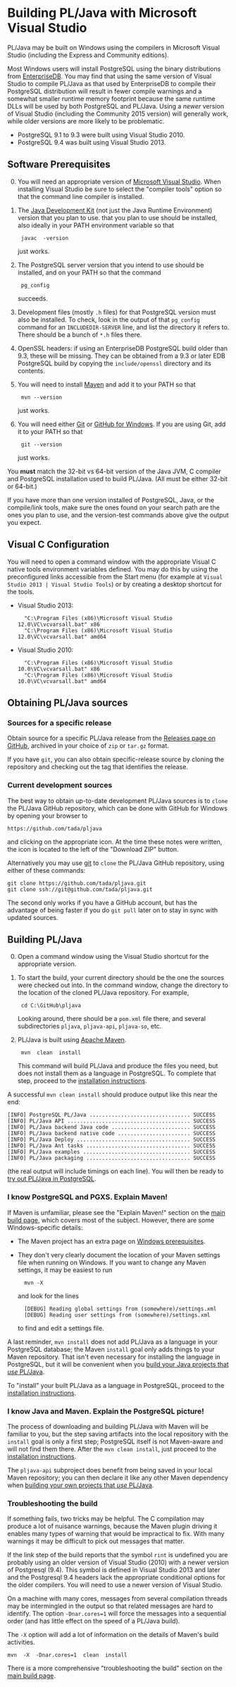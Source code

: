 # Building PL/Java with Microsoft Visual Studio

[edb]: http://www.enterprisedb.com/products-services-training/pgdownload
[msvc]: https://www.visualstudio.com/downloads/download-visual-studio-vs
[java]: http://www.oracle.com/technetwork/java/javase/downloads/index.html
[ant]: https://ant.apache.org/bindownload.cgi
[git]: https://git-scm.com/downloads
[ghd]: https://desktop.github.com/
[mvn]: https://maven.apache.org/


PL/Java may be built on Windows using the compilers in Microsoft Visual Studio
(including the Express and Community editions).

Most Windows users will install PostgreSQL using the binary distributions from
[EnterpriseDB][edb]. You may find that using the same version of Visual Studio
to compile PL/Java as that used by EnterpriseDB to compile their PostgreSQL
distribution will result in fewer compile warnings and a somewhat smaller
runtime memory footprint because the same runtime DLLs will be used by both
PostgreSQL and PL/Java. Using a *newer* version of Visual Studio (including
the Community 2015 version) will generally work, while older versions are more
likely to be problematic.

* PostgreSQL 9.1 to 9.3 were built using Visual Studio 2010.
* PostgreSQL 9.4 was built using Visual Studio 2013.

## Software Prerequisites

0. You will need an appropriate version of [Microsoft Visual Studio][msvc]. When
    installing Visual Studio be sure to select the "compiler tools" option so
    that the command line compiler is installed.

0. The [Java Development Kit][java] (not just the Java Runtime Environment)
    version that you plan to use. that you plan to use should be installed, also
    ideally in your PATH environment variable so that

        javac  -version

    just works.

0. The PostgreSQL server version that you intend to use should be installed,
    and on your PATH so that the command

        pg_config

    succeeds.

0. Development files (mostly `.h` files) for that PostgreSQL version must also
    be installed. To check, look in the output of that `pg_config` command for
    an `INCLUDEDIR-SERVER` line, and list the directory it refers to. There
    should be a bunch of `*.h` files there.

0. OpenSSL headers: if using an EnterpriseDB PostgreSQL build older than 9.3,
    these will be missing. They can be obtained from a 9.3 or later
    EDB PostgreSQL build by copying the `include/openssl` directory and
    its contents.

0. You will need to install [Maven][mvn] and add it to your PATH so that

        mvn --version

    just works.

0. You will need either [Git][git] or [GitHub for Windows][ghd]. If you are
    using Git, add it to your PATH so that

        git --version

    just works.

You **must** match the 32-bit vs 64-bit version of the Java JVM, C compiler and
PostgreSQL installation  used to build PL/Java. (All must be either 32-bit or
64-bit.)

If you have more than one version installed of PostgreSQL, Java, or the
compile/link tools, make sure the ones found on your search path are the
ones you plan to use, and the version-test commands above give the output
you expect.

## Visual C Configuration

You will need to open a command window with the appropriate Visual C native
tools environment variables defined. You may do this by using the preconfigured
links accessible from the Start menu (for example at
`Visual Studio 2013 | Visual Studio Tools`) or by creating a desktop shortcut
for the tools. 

* Visual Studio 2013:

        "C:\Program Files (x86)\Microsoft Visual Studio 12.0\VC\vcvarsall.bat" x86
        "C:\Program Files (x86)\Microsoft Visual Studio 12.0\VC\vcvarsall.bat" amd64

* Visual Studio 2010:

        "C:\Program Files (x86)\Microsoft Visual Studio 10.0\VC\vcvarsall.bat" x86
        "C:\Program Files (x86)\Microsoft Visual Studio 10.0\VC\vcvarsall.bat" amd64

## Obtaining PL/Java sources

### Sources for a specific release

Obtain source for a specific PL/Java release from the
[Releases page on GitHub][ghrp], archived in your choice of `zip` or `tar.gz`
format.

If you have `git`, you can also obtain specific-release source by cloning
the repository and checking out the tag that identifies the release.

[ghrp]: https://github.com/tada/pljava/releases

### Current development sources

The best way to obtain up-to-date development PL/Java sources is to `clone`
the PL/Java GitHub repository, which can be done with GitHub for Windows by
opening your browser to

    https://github.com/tada/pljava

and clicking on the appropriate icon. At the time these notes were written, the
icon is located to the left of the "Download ZIP" button.

Alternatively you may use [git][] to `clone` the PL/Java GitHub repository,
using either of these commands:

    git clone https://github.com/tada/pljava.git
    git clone ssh://git@github.com/tada/pljava.git

The second only works if you have a GitHub account, but has the advantage
of being faster if you do `git pull` later on to stay in sync with updated
sources.


## Building PL/Java

0. Open a command window using the Visual Studio shortcut for the appropriate
    version.

0. To start the build, your current directory should be the one the sources were
    checked out into. In the
    command window, change the directory to the location of the cloned PL/Java
    repository. For example,

        cd C:\GitHub\pljava

    Looking around, there should be a `pom.xml` file there,
    and several subdirectories `pljava`, `pljava-api`, `pljava-so`, etc.

0. PL/Java is built using [Apache Maven][mvn].

        mvn  clean  install

    This command will build PL/Java and produce the files you need, but
    does not install them as a language in PostgreSQL. To complete that step,
    proceed to the [installation instructions][inst].


A successful `mvn clean install` should produce output like this near the end:

    [INFO] PostgreSQL PL/Java ................................ SUCCESS
    [INFO] PL/Java API ....................................... SUCCESS
    [INFO] PL/Java backend Java code ......................... SUCCESS
    [INFO] PL/Java backend native code ....................... SUCCESS
    [INFO] PL/Java Deploy .................................... SUCCESS
    [INFO] PL/Java Ant tasks ................................. SUCCESS
    [INFO] PL/Java examples .................................. SUCCESS
    [INFO] PL/Java packaging ................................. SUCCESS

(the real output will include timings on each line). You will then be ready
to [try out PL/Java in PostgreSQL][inst].

[inst]: ../install/install.html

### I know PostgreSQL and PGXS. Explain Maven!

If Maven is unfamiliar, please see the "Explain Maven!" section on the
[main build page][mbp], which covers most of the subject. However,
there are some Windows-specific details:

[mbp]: build.html

* The Maven project has an extra page on [Windows prerequisites][wprq].
* They don't very clearly document the location of your Maven settings file
    when running on Windows. If you want to change any Maven settings, it may
    be easiest to run

        mvn -X

    and look for the lines

        [DEBUG] Reading global settings from (somewhere)/settings.xml
        [DEBUG] Reading user settings from (somewhere)/settings.xml

    to find and edit a settings file.

A last reminder, `mvn install` does not add PL/Java as a language in your
PostgreSQL database; the Maven `install` goal only adds things to your
Maven repository. That isn't even necessary for installing the language in
PostgreSQL, but it will be convenient when you
[build your Java projects that _use_ PL/Java][jproj].

To "install" your built PL/Java as a language in PostgreSQL, proceed to
the [installation instructions][inst].

[wprq]: https://maven.apache.org/guides/getting-started/windows-prerequisites.html
[jproj]: ../use/hello.html
[inst]: ../install/install.html

### I know Java and Maven. Explain the PostgreSQL picture!

The process of downloading and building PL/Java with Maven will be familiar
to you, but the step saving artifacts into the local repository with the
`install` goal is only a first step; PostgreSQL itself
is not Maven-aware and will not find them there. After the `mvn clean install`,
just proceed to the [installation instructions][inst].

The `pljava-api` subproject does benefit from being saved in your local
Maven repository; you can then declare it like any other Maven
dependency when [building your own projects that _use_ PL/Java][jproj].

### Troubleshooting the build

If something fails, two tricks may be helpful. The C compilation may produce
a lot of nuisance warnings, because the Maven plugin driving it enables many
types of warning that would be impractical to fix. With many warnings it may
be difficult to pick out messages that matter.

If the link step of the build reports that the symbol `rint` is undefined you
are probably using an older version of Visual Studio (2010) with a newer version
of Postgresql (9.4). This symbol is defined in Visual Studio 2013 and later and
the Postgresql 9.4 headers lack the appropriate conditional options for the
older compilers. You will need to use a newer version of Visual Studio.

On a machine with many cores, messages from several compilation threads may be
intermingled in the output so that related messages are hard to identify.
The option `-Dnar.cores=1` will force the messages into a sequential order
(and has little effect on the speed of a PL/Java build).

The `-X` option will add a lot of information on the details of Maven's
build activities.

    mvn  -X  -Dnar.cores=1  clean  install

There is a more comprehensive "troubleshooting the build" section
on the [main build page][mbp].
